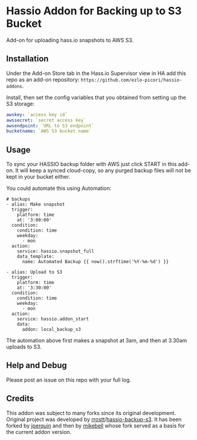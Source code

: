# Hassio Addon for Backing up to S3 Bucket

Add-on for uploading hass.io snapshots to AWS S3.

## Installation

Under the Add-on Store tab in the Hass.io Supervisor view in HA add this repo as an add-on repository: `https://github.com/ezlo-picori/hassio-addons`.

Install, then set the config variables that you obtained from setting up the S3 storage:

```yaml
awskey: `access key id`
awssecret: `secret access key`
awsendpoint: `URL to S3 endpoint`
bucketname: `AWS S3 bucket name`
```

## Usage

To sync your HASSIO backup folder with AWS just click START in this add-on. It will keep a synced cloud-copy, so any purged backup files will not be kept in your bucket either.

You could automate this using Automation:

```
# backups
- alias: Make snapshot
  trigger:
    platform: time
    at: '3:00:00'
  condition:
    condition: time
    weekday:
      - mon
  action:
    service: hassio.snapshot_full
    data_template:
      name: Automated Backup {{ now().strftime('%Y-%m-%d') }}

- alias: Upload to S3
  trigger:
    platform: time
    at: '3:30:00'
  condition:
    condition: time
    weekday:
      - mon
  action:
    service: hassio.addon_start
    data:
      addon: local_backup_s3
```

The automation above first makes a snapshot at 3am, and then at 3.30am uploads to S3.

## Help and Debug

Please post an issue on this repo with your full log.

## Credits

This addon was subject to many forks since its original development.
Original project was developed by [rrostt]/[hassio-backup-s3](https://github.com/rrostt/hassio-backup-s3). It has been forked by [jperquin] and then by [mikebell] whose fork served as a basis for the current addon version.

[jperquin]: https://github.com/jperquin
[mikebell]: https://github.com/mikebell
[rrostt]: https://github.com/rrostt
